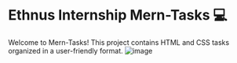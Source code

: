 # Ethnus Internship Mern-Tasks :computer:

Welcome to Mern-Tasks! This project contains HTML and CSS tasks organized in a user-friendly format.
![image](https://github.com/Nilay-rawal1/Internship-Tasks/assets/98951434/1909e046-a6b4-49bb-b163-7b47aec58119)


